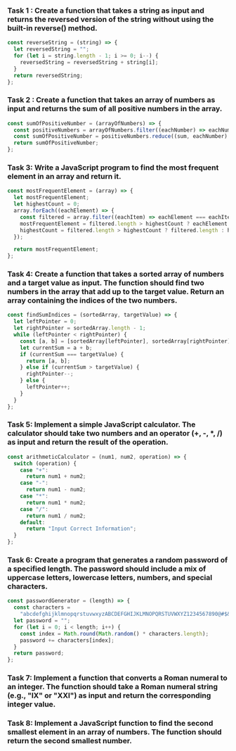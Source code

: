 ### Task 1 : Create a function that takes a string as input and returns the reversed version of the string without using the built-in reverse() method.

```javaScript
const reverseString = (string) => {
  let reversedString = "";
  for (let i = string.length - 1; i >= 0; i--) {
    reversedString = reversedString + string[i];
  }
  return reversedString;
};
```

### Task 2 : Create a function that takes an array of numbers as input and returns the sum of all positive numbers in the array.

```javaScript
const sumOfPositiveNumber = (arrayOfNumbers) => {
  const positiveNumbers = arrayOfNumbers.filter((eachNumber) => eachNumber > 0);
  const sumOfPositiveNumber = positiveNumbers.reduce((sum, eachNumber) => sum + eachNumber, 0);
  return sumOfPositiveNumber;
};
```

### Task 3: Write a JavaScript program to find the most frequent element in an array and return it.

```javaScript
const mostFrequentElement = (array) => {
  let mostFrequentElement;
  let highestCount = 0;
  array.forEach((eachElement) => {
    const filtered = array.filter((eachItem) => eachElement === eachItem);
    mostFrequentElement = filtered.length > highestCount ? eachElement : mostFrequentElement;
    highestCount = filtered.length > highestCount ? filtered.length : highestCount;
  });

  return mostFrequentElement;
};
```
### Task 4: Create a function that takes a sorted array of numbers and a target value as input. The function should find two numbers in the array that add up to the target value. Return an array containing the indices of the two numbers.

```javaScript
const findSumIndices = (sortedArray, targetValue) => {
  let leftPointer = 0;
  let rightPointer = sortedArray.length - 1;
  while (leftPointer < rightPointer) {
    const [a, b] = [sortedArray[leftPointer], sortedArray[rightPointer]];
    let currentSum = a + b;
    if (currentSum === targetValue) {
      return [a, b];
    } else if (currentSum > targetValue) {
      rightPointer--;
    } else {
      leftPointer++;
    }
  }
};
```
### Task 5: Implement a simple JavaScript calculator. The calculator should take two numbers and an operator (+, -, \*, /) as input and return the result of the operation.

```JavaScript
const arithmeticCalculator = (num1, num2, operation) => {
  switch (operation) {
    case "+":
      return num1 + num2;
    case "-":
      return num1 - num2;
    case "*":
      return num1 * num2;
    case "/":
      return num1 / num2;
    default:
      return "Input Correct Information";
  }
};
```
### Task 6: Create a program that generates a random password of a specified length. The password should include a mix of uppercase letters, lowercase letters, numbers, and special characters.

```javaScript
const passwordGenerator = (length) => {
  const characters =
    "abcdefghijklmnopqrstuvwxyzABCDEFGHIJKLMNOPQRSTUVWXYZ1234567890@#$&*";
  let password = "";
  for (let i = 0; i < length; i++) {
    const index = Math.round(Math.random() * characters.length);
    password += characters[index];
  }
  return password;
};
```

### Task 7: Implement a function that converts a Roman numeral to an integer. The function should take a Roman numeral string (e.g., "IX" or "XXI") as input and return the corresponding integer value.

### Task 8: Implement a JavaScript function to find the second smallest element in an array of numbers. The function should return the second smallest number.
